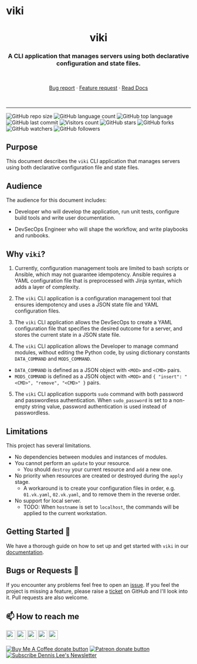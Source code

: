 # viki

<h1 align="center" style="border-bottom: none;">viki</h1>
<h3 align="center">A CLI application that manages servers using both declarative configuration and state files.</h3>
<br />
<p align="center">
  <p align="center">
    <a href="https://github.com/dennislwm/viki/issues/new?template=bug_report.yml">Bug report</a>
    ·
    <a href="https://github.com/dennislwm/viki/issues/new?template=feature_request.yml">Feature request</a>
    ·
    <a href="https://github.com/dennislwm/viki/wiki">Read Docs</a>
  </p>
</p>
<br />

---

![GitHub repo size](https://img.shields.io/github/repo-size/dennislwm/viki?style=plastic)
![GitHub language count](https://img.shields.io/github/languages/count/dennislwm/viki?style=plastic)
![GitHub top language](https://img.shields.io/github/languages/top/dennislwm/viki?style=plastic)
![GitHub last commit](https://img.shields.io/github/last-commit/dennislwm/viki?color=red&style=plastic)
![Visitors count](https://hits.sh/github.com/dennislwm/viki/hits.svg)
![GitHub stars](https://img.shields.io/github/stars/dennislwm/viki?style=social)
![GitHub forks](https://img.shields.io/github/forks/dennislwm/viki?style=social)
![GitHub watchers](https://img.shields.io/github/watchers/dennislwm/viki?style=social)
![GitHub followers](https://img.shields.io/github/followers/dennislwm?style=social)

## Purpose

This document describes the `viki` CLI application that manages servers using both declarative configuration file and state files.

## Audience

The audience for this document includes:

* Developer who will develop the application, run unit tests, configure build tools and write user documentation.

* DevSecOps Engineer who will shape the workflow, and write playbooks and runbooks.

## Why `viki`?

1. Currently, configuration management tools are limited to bash scripts or Ansible, which may not guarantee idempotency. Ansible requires a YAML configuration file that is preprocessed with Jinja syntax, which adds a layer of complexity.

2. The `viki` CLI application is a configuration management tool that ensures idempotency and uses a JSON state file and YAML configuration files.

3. The `viki` CLI application allows the DevSecOps to create a YAML configuration file that specifies the desired outcome for a server, and stores the current state in a JSON state file.

4. The `viki` CLI application allows the Developer to manage command modules, without editing the Python code, by using dictionary constants `DATA_COMMAND` and `MODS_COMMAND`.
  * `DATA_COMMAND` is defined as a JSON object with `<MOD>` and `<CMD>` pairs.
  * `MODS_COMMAND` is defined as a JSON object with `<MOD>` and `{ "insert": "<CMD>", "remove", "<CMD>" }` pairs.

5. The `viki` CLI application supports `sudo` command with both password and passwordless authentication. When `sudo_password` is set to a non-empty string value, password authentication is used instead of passwordless.

## Limitations

This project has several limitations.

* No dependencies between modules and instances of modules.
* You cannot perform an `update` to your resource.
  * You should `destroy` your current resource and `add` a new one.
* No priority when resources are created or destroyed during the `apply` stage.
  * A workaround is to create your configuration files in order, e.g. `01.vk.yaml`, `02.vk.yaml`, and to remove them in the reverse order.
* No support for local server.
  * TODO: When `hostname` is set to `localhost`, the commands will be applied to the current workstation.

## Getting Started 🚀

We have a thorough guide on how to set up and get started with `viki` in our [documentation](https://github.com/dennislwm/viki/wiki).

## Bugs or Requests 🐛

If you encounter any problems feel free to open an [issue](https://github.com/dennislwm/viki/issues/new?template=bug_report.yml). If you feel the project is missing a feature, please raise a [ticket](https://github.com/dennislwm/viki/issues/new?template=feature_request.yml) on GitHub and I'll look into it. Pull requests are also welcome.

## 📫 How to reach me
<p>
<a href="https://www.linkedin.com/in/dennislwm"><img src="https://img.shields.io/badge/LinkedIn-blue?style=for-the-badge&logo=linkedin&labelColor=blue" height=25></a>
<a href="https://twitter.com/hypowork"><img src="https://img.shields.io/badge/twitter-%231DA1F2.svg?&style=for-the-badge&logo=twitter&logoColor=white" height=25></a>
<a href="https://leetradetitan.medium.com"><img src="https://img.shields.io/badge/medium-%2312100E.svg?&style=for-the-badge&logo=medium&logoColor=white" height=25></a>
<a href="https://dev.to/dennislwm"><img src="https://img.shields.io/badge/DEV.TO-%230A0A0A.svg?&style=for-the-badge&logo=dev-dot-to&logoColor=white" height=25></a>
<a href="https://www.youtube.com/user/dennisleewm"><img src="https://img.shields.io/badge/-YouTube-red?&style=for-the-badge&logo=youtube&logoColor=white" height=25></a>
</p>
<p>
<span class="badge-buymeacoffee"><a href="https://ko-fi.com/dennislwm" title="Donate to this project using Buy Me A Coffee"><img src="https://img.shields.io/badge/buy%20me%20a%20coffee-donate-yellow.svg" alt="Buy Me A Coffee donate button" /></a></span>
<span class="badge-patreon"><a href="https://patreon.com/dennislwm" title="Donate to this project using Patreon"><img src="https://img.shields.io/badge/patreon-donate-yellow.svg" alt="Patreon donate button" /></a></span>
<span class="badge-newsletter"><a href="https://buttondown.email/dennislwm" title="Subscribe to Newsletter"><img src="https://img.shields.io/badge/newsletter-subscribe-blue.svg" alt="Subscribe Dennis Lee's Newsletter" /></a></span>

